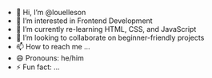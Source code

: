 - 👋 Hi, I’m @louelleson
- 👀 I’m interested in Frontend Development
- 🌱 I’m currently re-learning HTML, CSS, and JavaScript
- 💞️ I’m looking to collaborate on beginner-friendly projects
- 📫 How to reach me ...
- 😄 Pronouns: he/him
- ⚡ Fun fact: ...

<!---
louelleson/louelleson is a ✨ special ✨ repository because its `README.md` (this file) appears on your GitHub profile.
You can click the Preview link to take a look at your changes.
--->
